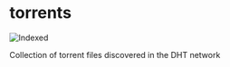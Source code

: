 torrents 
========
![Indexed](https://img.shields.io/badge/indexed-102558-blue)

Collection of torrent files discovered in the DHT network
